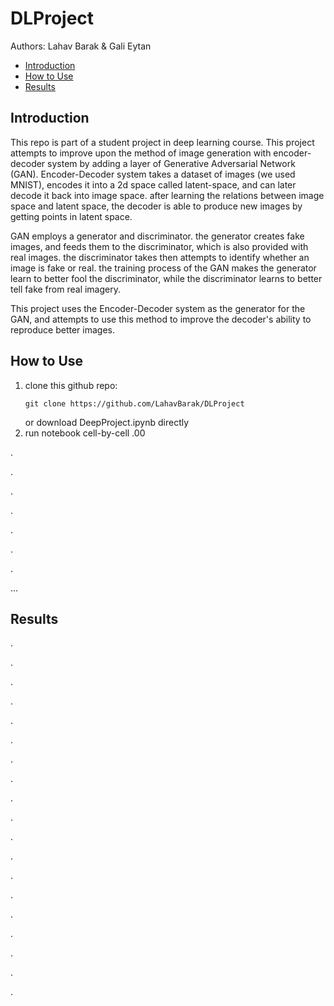 # DLProject

Authors: Lahav Barak & Gali Eytan

* [Introduction](#introduction)
* [How to Use](#how-to-use)
* [Results](#results)

## Introduction
This repo is part of a student project in deep learning course.
This project attempts to improve upon the method of image generation with encoder-decoder system by adding a layer of Generative Adversarial Network (GAN).
Encoder-Decoder system takes a dataset of images (we used MNIST), encodes it into a 2d space called latent-space, and can later decode it back into image space.
after learning the relations between image space and latent space, the decoder is able to produce new images by getting points in latent space.

GAN employs a generator and discriminator. the generator creates fake images, and feeds them to the discriminator, which is also provided with real images. the discriminator takes then attempts to identify whether an image is fake or real.
the training process of the GAN makes the generator learn to better fool the discriminator, while the discriminator learns to better tell fake from real imagery.

This project uses the Encoder-Decoder system as the generator for the GAN, and attempts to use this method to improve the decoder's ability to reproduce better images.

## How to Use
1. clone this github repo:
   ```
   git clone https://github.com/LahavBarak/DLProject
   ```
   or download DeepProject.ipynb directly
2. run notebook cell-by-cell
.00

.

.

.

.


.

.

.



...

## Results
.


.

.

.

.

.

.

.

.

.

.

.

.

.

.

.

.

.



.
